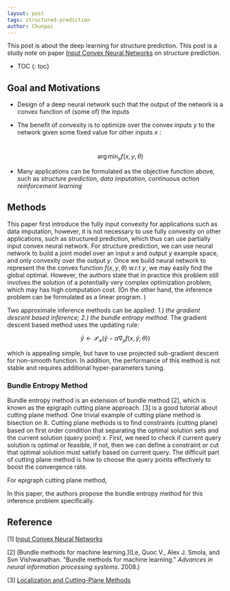 ```yaml
---
layout: post
tags: structured-prediction
author: Chunpai
---
```


This post is about the deep learning for structure prediction. This post is a study note on paper [Input Convex Neural Networks](https://arxiv.org/pdf/1609.07152.pdf) on structure prediction. 



* TOC
{: toc}
## Goal and Motivations

- Design of a deep neural network such that the output of the network is a convex function of (some of) the inputs

- The benefit of convexity is to optimize over the convex inputs $y$ to the network given some fixed value for other inputs $x$ :

  ​	
  $$
  \arg\min_{y} f(x, y, \theta)
  $$





- Many applications can be formulated as the objective function above, such as *structure prediction, data imputation, continuous action reinforcement learning* 





## Methods

This paper first introduce the fully input convexity for applications such as data imputation, however, it is not necessary to use fully convexity on other applications, such as structured prediction, which thus can use partially input convex neural network. For structure prediction, we can use neural network to build a joint model over an input $x$ and output $y$ example space, and only convexity over the output $y$. Once we build neural network to represent the the convex function $f(x,y,\theta)$ w.r.t $y$, we may easily find the global optimal. However, the authors state that in practice this problem still involves the solution of a potentially very complex optimization problem,  which may has high computation cost. (On the other hand, the inference problem can be formulated as a linear program. ) 



Two approximate inference methods can be applied: *1.) the gradient descent based inference; 2.) the bundle entropy method*. The gradient descent based method uses the updating rule: 

 
$$
\hat{y} \leftarrow \mathcal{P}_{\mathcal{Y}}\left(\hat{y}-\alpha \nabla_{y} f(x, \hat{y} ; \theta)\right)
$$


which is appealing simple, but have to use projected sub-gradient descent for non-smooth function. In addition, the performance of this method is not stable and requires additional hyper-parameters tuning. 



### Bundle Entropy Method

Bundle entropy method is an extension of bundle method [2], which is known as the epigraph cutting plane approach.  [3] is a good tutorial about cutting plane method. One trivial example of cutting plane method is bisection on $\mathbb{R}$. Cutting plane methods is to find constraints (cutting plane) based on first order condition that separating the optimal solution sets and  the current solution (query point) $x$. First, we need to check if current query solution is optimal or feasible, if not, then we can define a constraint or cut that optimal solution must satisfy based on current query. The difficult part of cutting plane method is how to choose the query points effectively to boost the convergence rate.

For epigraph cutting plane method, 

In this paper, the authors propose the bundle entropy method for this inference problem specifically. 

## Reference



[1] [Input Convex Neural Networks](https://arxiv.org/pdf/1609.07152.pdf)

[2] [Bundle methods for machine learning.](Le, Quoc V., Alex J. Smola, and Svn Vishwanathan. "Bundle methods for machine learning." *Advances in neural information processing systems*. 2008.)

[3] [Localization and Cutting-Plane Methods](https://see.stanford.edu/materials/lsocoee364b/05-localization_methods_notes.pdf)




